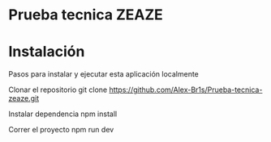 # Prueba tecnica ZEAZE

# Instalación
Pasos para instalar y ejecutar esta aplicación localmente

Clonar el repositorio
git clone https://github.com/Alex-Br1s/Prueba-tecnica-zeaze.git

Instalar dependencia
npm install

Correr el proyecto
npm run dev
